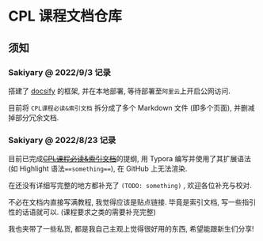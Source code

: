 # CPL 课程文档仓库

## 须知

### Sakiyary @ 2022/9/3 记录

搭建了 [docsify](https://docsify.js.org/#/zh-cn/) 的框架, 并在本地部署, 等待部署至`阿里云`上开启公网访问.

目前将 `CPL课程必读&索引文档` 拆分成了多个 Markdown 文件 (即多个页面), 并删减掉部分冗余文档.

### Sakiyary @ 2022/8/23 记录

目前已完成~~[CPL课程必读&索引文档](https://github.com/courses-at-nju-by-hfwei/c-pl-docs/blob/main/CPL-Must-read-Index-Doc.md)~~的提纲, 用 Typora 编写并使用了其扩展语法 (如 Highlight 语法`==something==`), 在 GitHub 上无法渲染.

在还没有详细写完整的地方都补充了 `(TODO: something)` , 欢迎各位补充与校对. 

不必在文档内直接写满教程, 我觉得应该是贴点链接. 毕竟是索引文档, 写一些指引性的话语就可以. (课程要求之类的需要补充完整)

我也夹带了一些私货, 都是我自己主观上觉得很好用的东西, 希望能跟新生们分享!